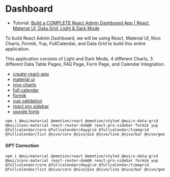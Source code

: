 # Dashboard

- Tutorial: [Build a COMPLETE React Admin Dashboard App | React, Material UI, Data Grid, Light & Dark Mode](https://www.youtube.com/watch?v=wYpCWwD1oz0)

To build React Admin Dashboard, we will be using React, Material UI, Nivo Charts, Formik, Yup, FullCalendar, and Data Grid to build this entire application.

This application consists of Light and Dark Mode, 4 different Charts, 3 different Data Table Pages, FAQ Page, Form Page, and Calendar Integration.

- [create-react-app](https://create-react-app.dev/)
- [material ui](https://mui.com/material-ui/getting-started/installation/)
- [nivo charts](https://nivo.rocks/components/)
- [full calendar](https://fullcalendar.io/docs)
- [formik](https://formik.org/docs/overview#installation)
- [yup validation](https://github.com/jquense/yup)
- [react pro sidebar](https://github.com/azouaoui-med/react-pro-sidebar)
- [google fonts](https://fonts.google.com/)

```shell
npm i @mui/material @emotion/react @emotion/styled @mui/x-data-grid @mui/icons-material react-router-dom@6 react-pro-sidebar formik yup @fullcalendar/core @fullcalender/daygrid @fullcalendar/timegrid @fullcalendar/list @nivo/core @nivo/pie @nivo/line @nivo/bar @nivo/geo
```

#### GPT Correction
```shell
npm i @mui/material @emotion/react @emotion/styled @mui/x-data-grid @mui/icons-material react-router-dom@6 react-pro-sidebar formik yup @fullcalendar/core @fullcalendar/daygrid @fullcalendar/timegrid @fullcalendar/list @nivo/core @nivo/pie @nivo/line @nivo/bar @nivo/geo
```